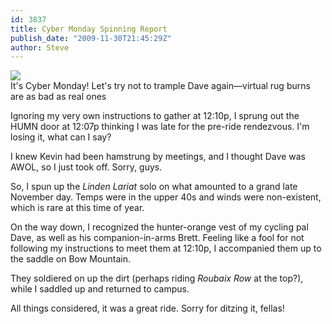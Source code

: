 ```yaml
---
id: 3837
title: Cyber Monday Spinning Report
publish_date: "2009-11-30T21:45:29Z"
author: Steve
---
```

![](http://www.flagstafffrenzy.org/wp-content/uploads/2009/11/flagstaff-shopping.jpg)  
It's Cyber Monday! Let's try not to trample Dave again—virtual rug burns are as bad as real ones

Ignoring my very own instructions to gather at 12:10p, I sprung out the HUMN door at 12:07p thinking I was late for the pre-ride rendezvous. I'm losing it, what can I say?

I knew Kevin had been hamstrung by meetings, and I thought Dave was AWOL, so I just took off. Sorry, guys.

So, I spun up the _Linden Lariat_ solo on what amounted to a grand late November day. Temps were in the upper 40s and winds were non-existent, which is rare at this time of year.

On the way down, I recognized the hunter-orange vest of my cycling pal Dave, as well as his companion-in-arms Brett. Feeling like a fool for not following my instructions to meet them at 12:10p, I accompanied them up to the saddle on Bow Mountain.

They soldiered on up the dirt (perhaps riding _Roubaix Row_ at the top?), while I saddled up and returned to campus.

All things considered, it was a great ride. Sorry for ditzing it, fellas!
